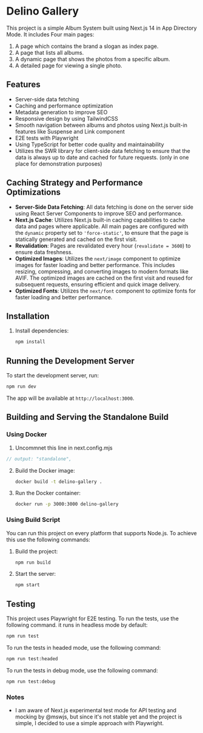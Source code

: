 # Delino Gallery

This project is a simple Album System built using Next.js 14 in App Directory Mode. It includes Four main pages:

1. A page which contains the brand a slogan as index page.
2. A page that lists all albums.
3. A dynamic page that shows the photos from a specific album.
4. A detailed page for viewing a single photo.

## Features

- Server-side data fetching
- Caching and performance optimization
- Metadata generation to improve SEO
- Responsive design by using TailwindCSS
- Smooth navigation between albums and photos using Next.js built-in features like Suspense and Link component
- E2E tests with Playwright
- Using TypeScript for better code quality and maintainability
- Utilizes the SWR library for client-side data fetching to ensure that the data is always up to date and cached for future requests. (only in one place for demonstration purposes)

## Caching Strategy and Performance Optimizations

- **Server-Side Data Fetching**: All data fetching is done on the server side using React Server Components to improve SEO and performance.
- **Next.js Cache**: Utilizes Next.js built-in caching capabilities to cache data and pages where applicable. All main pages are configured with the `dynamic` property set to `'force-static'`, to ensure that the page is statically generated and cached on the first visit.
- **Revalidation**: Pages are revalidated every hour (`revalidate = 3600`) to ensure data freshness.
- **Optimized Images**: Utilizes the `next/image` component to optimize images for faster loading and better performance. This includes resizing, compressing, and converting images to modern formats like AVIF. The optimized images are cached on the first visit and reused for subsequent requests, ensuring efficient and quick image delivery.
- **Optimized Fonts**: Utilizes the `next/font` component to optimize fonts for faster loading and better performance.

## Installation

1. Install dependencies:
   ```sh
   npm install
   ```

## Running the Development Server

To start the development server, run:

```sh
npm run dev
```

The app will be available at `http://localhost:3000`.

## Building and Serving the Standalone Build

### Using Docker

1. Uncommnet this line in next.config.mjs

```js
// output: "standalone",
```

2. Build the Docker image:

   ```sh
   docker build -t delino-gallery .
   ```

3. Run the Docker container:
   ```sh
   docker run -p 3000:3000 delino-gallery
   ```

### Using Build Script

You can run this project on every platform that supports Node.js. To achieve this use the following commands:

1. Build the project:

   ```sh
   npm run build
   ```

2. Start the server:
   ```sh
   npm start
   ```

## Testing

This project uses Playwright for E2E testing. To run the tests, use the following command. it runs in headless mode by default:

```sh
npm run test
```


To run the tests in headed mode, use the following command:

```sh
npm run test:headed
```


To run the tests in debug mode, use the following command:

```sh
npm run test:debug
```

### Notes

- I am aware of Next.js experimental test mode for API testing and mocking by @mswjs, but since it's not stable yet and the project is simple, I decided to use a simple approach with Playwright.

